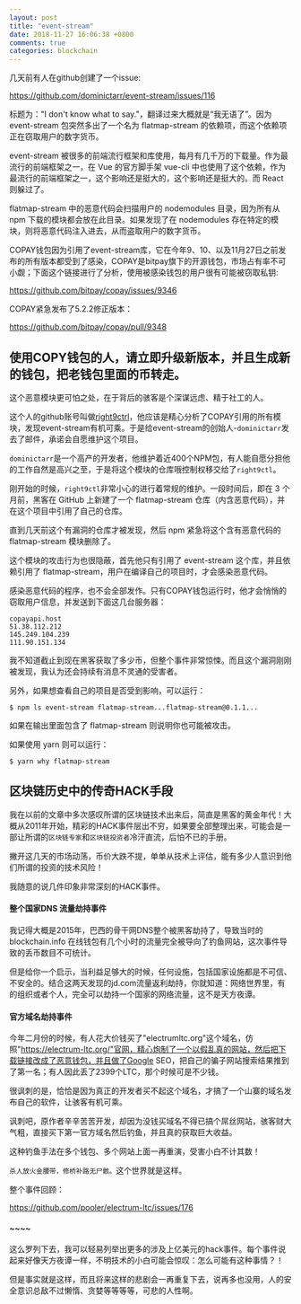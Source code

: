 ```yaml
---
layout: post
title: "event-stream"
date: 2018-11-27 16:06:38 +0800
comments: true
categories: blockchain
---
```

几天前有人在github创建了一个issue:

https://github.com/dominictarr/event-stream/issues/116


标题为："I don't know what to say."，翻译过来大概就是“我无语了”。因为 event-stream 包突然多出了一个名为 flatmap-stream 的依赖项，而这个依赖项正在窃取用户的数字货币。

<!-- more -->

event-stream 被很多的前端流行框架和库使用，每月有几千万的下载量。作为最流行的前端框架之一，在 Vue 的官方脚手架 vue-cli 中也使用了这个依赖，作为最流行的前端框架之一，这个影响还是挺大的，这个影响还是挺大的。而 React 则躲过了。

flatmap-stream 中的恶意代码会扫描用户的 nodemodules 目录，因为所有从 npm 下载的模块都会放在此目录。如果发现了在 nodemodules 存在特定的模块，则将恶意代码注入进去，从而盗取用户的数字货币。

COPAY钱包因为引用了event-stream库，它在今年9、10、以及11月27日之前发布的所有版本都受到了感染，COPAY是bitpay旗下的开源钱包，市场占有率不可小觑；下面这个链接进行了分析，使用被感染钱包的用户很有可能被窃取私钥:

https://github.com/bitpay/copay/issues/9346


COPAY紧急发布了5.2.2修正版本：

https://github.com/bitpay/copay/pull/9348


## 使用COPY钱包的人，请立即升级新版本，并且生成新的钱包，把老钱包里面的币转走。


这个恶意模块更可怕之处，在于背后的骇客是个深谋远虑、精于社工的人。

这个人的github账号叫做[right9ctrl](https://github.com/right9ctrl)，他应该是精心分析了COPAY引用的所有模块，发现event-stream有机可乘。于是给event-stream的创始人-`dominictarr`发去了邮件，承诺会自愿维护这个项目。

`dominictarr`是一个高产的开发者，他维护着近400个NPM包，有人能自愿分担他的工作自然是高兴之至，于是将这个模块的仓库哦控制权移交给了`right9ctl`。

刚开始的时候，`right9ctl`非常小心的进行着常规的维护。一段时间后，即在 3 个月前，黑客在 GitHub 上新建了一个 flatmap-stream 仓库（内含恶意代码），并在这个项目中引用了自己的仓库。

直到几天前这个有漏洞的仓库才被发现，然后 npm 紧急将这个含有恶意代码的 flatmap-stream 模块删除了。

这个模块的攻击行为也很隐蔽，首先他只有引用了 event-stream 这个库，并且依赖引用了 flatmap-stream，用户在编译自己的项目时，才会感染恶意代码。

感染恶意代码的程序，也不会全部发作。只有COPAY钱包运行时，他才会悄悄的窃取用户信息，并发送到下面这几台服务器：

```
copayapi.host
51.38.112.212
145.249.104.239
111.90.151.134
```

我不知道截止到现在黑客获取了多少币，但整个事件非常惊悚。而且这个漏洞刚刚被发现，我认为还会持续有消息不灵通的受害者。

另外，如果想查看自己的项目是否受到影响，可以运行：

```
$ npm ls event-stream flatmap-stream...flatmap-stream@0.1.1...
```

如果在输出里面包含了 flatmap-stream 则说明你也可能被攻击。

如果使用 yarn 则可以运行：

```
$ yarn why flatmap-stream
```


## 区块链历史中的传奇HACK手段

我在以前的文章中多次感叹所谓的区块链技术出来后，简直是黑客的黄金年代！大概从2011年开始，精彩的HACK事件层出不穷，如果要全部整理出来，可能会是一部让所谓的`区块链专家`和`区块链投资者`冷汗直流，后怕不已的手册。

撇开这几天的市场动荡，币价大跌不提，单单从技术上评估，能有多少人意识到他们所谓的投资的技术风险！

我随意的说几件印象非常深刻的HACK事件。

#### 整个国家DNS 流量劫持事件

我记得大概是2015年，巴西的骨干网DNS整个被黑客劫持了，导致当时的blockchain.info 在线钱包有几个小时的流量完全被导向了钓鱼网站，这次事件导致的丢币数目不可统计。

但是给你一个启示，当利益足够大的时候，任何设施，包括国家设施都是不可信、不安全的。结合这两天发现的jd.com流量返利劫持，你就知道：网络世界里，有的组织或者个人，完全可以劫持一个国家的网络流量，这不是天方夜谭。


#### 官方域名劫持事件

今年二月份的时候，有人花大价钱买了"electrumltc.org"这个域名，仿照"https://electrum-ltc.org/"官网，精心炮制了一个以假乱真的网站，然后把下载链接改成了恶意钱包，并且做了Google SEO，把自己的骗子网站搜索结果推到了第一名；有人因此丢了2399个LTC，那个时候可是不少钱。

很讽刺的是，恰恰是因为真正的开发者买不起这个域名，才搞了一个山寨的域名发布自己的软件，让骇客有机可乘。

讽刺吧，原作者辛辛苦苦开发，却因为没钱买域名不得已搞个屌丝网站，骇客财大气粗，直接买下第一官方域名然后钓鱼，并且真的获取巨大收益。

这种钓鱼手法在多个钱包、多个网站上面一再重演，受害小白不计其数！

`杀人放火金腰带，修桥补路无尸骸。`这个世界就是这样。


整个事件回顾：

https://github.com/pooler/electrum-ltc/issues/176


#### ~~~~

这么罗列下去，我可以轻易列举出更多的涉及上亿美元的hack事件。每个事件说起来好像天方夜谭一样，不明技术的小白可能会惊叹：怎么可能有这种事情？！

但是事实就是这样，而且将来这样的悲剧会一再重复下去，说再多也没用，人的安全意识总敌不过懒惰、贪婪等等等等，可悲的人性啊。
